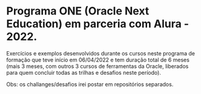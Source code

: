 # Programa ONE (Oracle Next Education) em parceria com Alura - 2022.

Exercícios e exemplos desenvolvidos durante os cursos neste programa de formação que teve início em 06/04/2022 e tem duração total de 6 meses (mais 3 meses, com outros 3 cursos de ferramentas da Oracle, liberados para quem concluir todas as trilhas e desafios neste período). 

Obs: os challanges/desafios irei postar em repositórios separados.

